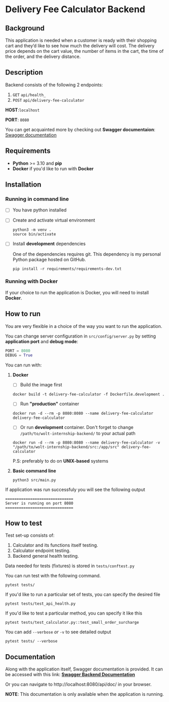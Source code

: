 # Delivery Fee Calculator Backend

## Background
This application is needed when a customer is ready with their shopping cart and they’d like to see how much the delivery will cost. The delivery price depends on the cart value, the number of items in the cart, the time of the order, and the delivery distance.

## Description

Backend consists of the following 2 endpoints:
1. `GET` `api/health_`
1. `POST` `api/delivery-fee-calculator`

**HOST**:`localhost`

**PORT**: `8080`

You can get acquainted more by checking out **Swagger documentaion**: [Swagger documentation](#documentation)

## Requirements
 - **Python** >= 3.10 and **pip**
 - **Docker** if you'd like to run with **Docker**

## Installation

### Running in command line
 - [ ] You have python installed
 - [ ] Create and activate virtual environment
    ```
    python3 -m venv .
    source bin/activate
    ```
 - [ ] Install **development** dependencies

    One of the dependencies requires git. This dependency is my personal Python package hosted on GitHub.
    ```
    pip install -r requirements/requirements-dev.txt
    ```

### Running with Docker
If your choice to run the application is Docker, you will need to install **Docker**.

## How to run
You are very flexible in a choice of the way you want to run the application.

You can change server configuration in `src/config/server.py` by setting **application port** and **debug mode**:
```python
PORT = 8080
DEBUG = True
```

You can run with:

1. **Docker**
    - [ ] Build the image first
    ```
    docker build -t delivery-fee-calculator -f Dockerfile.development .
    ```
    - [ ] Run **"production"** container
    ```
    docker run -d --rm -p 8080:8080 --name delivery-fee-calculator delivery-fee-calculator
    ```
    - [ ] Or run **development** container. Don't forget to change `/path/to/wolt-internship-backend/` to your actual path
    ```
    docker run -d --rm -p 8080:8080 --name delivery-fee-calculator -v "/path/to/wolt-internship-backend/src:/app/src" delivery-fee-calculator
    ```

    P.S: preferably to do on **UNIX-based** systems

2. **Basic command line**
    ```
    python3 src/main.py
    ```

If application was run successfuly you will see the following output
```
==============================
Server is running on port 8080
==============================
```

## How to test

Test set-up consists of:
1. Calculator and its functions itself testing.
2. Calculator endpoint testing.
3. Backend general health testing.

Data needed for tests (fixtures) is stored in `tests/conftest.py`

You can run test with the following command.
```
pytest tests/
```

If you'd like to run a particular set of tests, you can specify the desired file
```
pytest tests/test_api_health.py
```

If you'd like to test a particular method, you can specify it like this
```
pytest tests/test_calculator.py::test_small_order_surcharge
```

You can add `--verbose` *or* `-v` to see detailed output
```
pytest tests/ --verbose
```


## Documentation
Along with the application itself, Swagger documentation is provided. It can be accessed with this link: **[Swagger Backend Documentation](http://localhost:8080/api/doc/)**

Or you can navigate to http://localhost:8080/api/doc/ in your browser.

**NOTE**: This documentation is only available when the application is running.